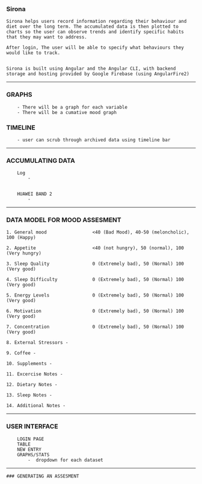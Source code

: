 <!--![](http://i.imgur.com/CqXcsZ9.png)-->

### Sirona 

    Sirona helps users record information regarding their behaviour and diet over the long term. The accumulated data is then plotted to charts so the user can observe trends and identify specific habits that they may want to address. 

    After login, The user will be able to specify what behaviours they would like to track. 


    Sirona is built using Angular and the Angular CLI, with backend storage and hosting provided by Google Firebase (using AngularFire2)



***

 ###    GRAPHS
        - There will be a graph for each variable
        - There will be a cumative mood graph

 ###    TIMELINE
        - user can scrub through archived data using timeline bar

***

 ###   ACCUMULATING DATA

        Log
            -
                  

        HUAWEI BAND 2
            - 

***

### DATA MODEL FOR MOOD ASSESMENT

    1. General mood                 <40 (Bad Mood), 40-50 (meloncholic), 100 (Happy)
    
    2. Appetite                     <40 (not hungry), 50 (normal), 100 (Very hungry)
    
    3. Sleep Quality                0 (Extremely bad), 50 (Normal) 100 (Very good)                    
    
    4. Sleep Difficulty             0 (Extremely bad), 50 (Normal) 100 (Very good)
    
    5. Energy Levels                0 (Extremely bad), 50 (Normal) 100 (Very good) 
                                      
    6. Motivation                   0 (Extremely bad), 50 (Normal) 100 (Very good)
                                   
    7. Concentration                0 (Extremely bad), 50 (Normal) 100 (Very good)
                                    
    8. External Stressors -         
                                   
    9. Coffee -     

    10. Supplements - 
    
    11. Excercise Notes - 

    12. Dietary Notes - 

    13. Sleep Notes - 

    14. Additional Notes - 

***

   ###  USER INTERFACE

        LOGIN PAGE
        TABLE
        NEW ENTRY 
        GRAPHS/STATS 
            -  dropdown for each dataset

***

    ### GENERATING AN ASSESMENT

